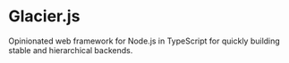 # Glacier.js
Opinionated web framework for Node.js in TypeScript for quickly building stable and hierarchical backends.
